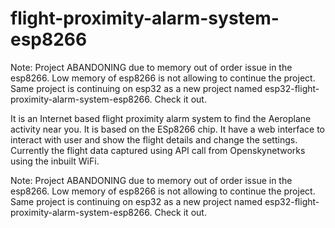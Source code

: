 # flight-proximity-alarm-system-esp8266

Note: Project ABANDONING due to memory out of order issue in the esp8266. Low memory of esp8266 is not allowing to continue the project. Same project is continuing on esp32 as a new project named esp32-flight-proximity-alarm-system-esp8266. Check it out.

 
It is an Internet based flight proximity alarm system to find the Aeroplane activity near you. It is based on the ESp8266 chip. It have a web interface to interact with user and show the flight details and change the settings. Currently the flight data captured using API call from Openskynetworks using the inbuilt WiFi.

Note: Project ABANDONING due to memory out of order issue in the esp8266. Low memory of esp8266 is not allowing to continue the project. Same project is continuing on esp32 as a new project named esp32-flight-proximity-alarm-system-esp8266. Check it out.
